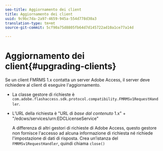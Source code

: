 ```yaml
---
seo-title: Aggiornamento dei client
title: Aggiornamento dei client
uuid: 9c9bc7da-2a97-4659-945a-554d778d30a3
translation-type: tm+mt
source-git-commit: 5cf90a75d8805fb64d7d145722ad10a1ce77a14d

---
```



# Aggiornamento dei client{#upgrading-clients}

Se un client FMRMS 1.x contatta un server Adobe Access, il server deve richiedere al client di eseguire l&#39;aggiornamento.

* La classe gestore di richieste è `com.adobe.flashaccess.sdk.protocol.compatibility.FMRMSv1RequestHandler`.
* L’URL della richiesta è &quot;URL di *base dal contenuto* 1.x&quot; + &quot;/edcws/services/urn:EDCLicenseService&quot;

   A differenza di altri gestori di richieste di Adobe Access, questo gestore non fornisce l&#39;accesso ad alcuna informazione di richiesta né richiede l&#39;impostazione di dati di risposta. Crea un’istanza del `FMRMSv1RequestHandler`, quindi chiama `close()`